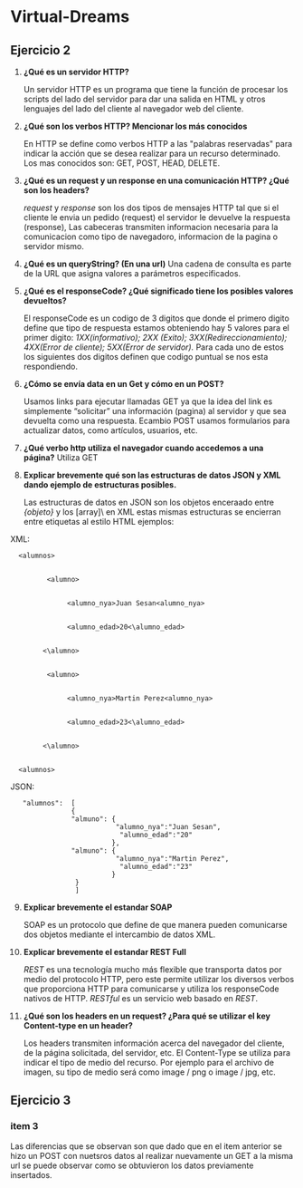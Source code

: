 # Virtual-Dreams

## Ejercicio 2
1.	**¿Qué es un servidor HTTP?**

      Un servidor HTTP es un programa que tiene la función de procesar los scripts del lado del servidor para dar una salida en HTML y otros lenguajes del lado del cliente al           navegador web del cliente.
2.	**¿Qué son los verbos HTTP? Mencionar los más conocidos**

      En HTTP se define como verbos HTTP a las "palabras reservadas" para indicar la acción que se desea realizar para un recurso determinado. 
      Los mas conocidos son: GET,  POST, HEAD, DELETE.
 
3.	**¿Qué es un request y un response en una comunicación HTTP? ¿Qué son los headers?**

      *request* y *response* son los dos tipos de mensajes HTTP tal que si el cliente le envia un pedido (request) el servidor le devuelve la respuesta (response), Las cabeceras              transmiten informacion necesaria para la comunicacion como tipo de navegadoro, informacion de la pagina o servidor mismo. 
     
4.	**¿Qué es un queryString? (En una url)** Una cadena de consulta es parte de la URL que asigna valores a parámetros especificados.

5.	**¿Qué es el responseCode? ¿Qué significado tiene los posibles valores devueltos?**

      El responseCode es un codigo de 3 digitos que donde el primero digito define que tipo de        respuesta estamos obteniendo hay 5 valores para el primer digito:                 *1XX(informativo); 2XX (Exito); 3XX(Redireccionamiento); 4XX(Error de cliente); 5XX(Error de servidor).*          Para cada uno de estos los siguientes dos digitos definen       que codigo puntual se nos esta respondiendo. 

6.	**¿Cómo se envía data en un Get y cómo en un POST?**  

      Usamos links para ejecutar llamadas GET ya que la idea del link es simplemente “solicitar” una información (pagina) al servidor y que sea devuelta como una
      respuesta. Ecambio POST usamos formularios para actualizar datos, como artículos, usuarios, etc.

7.	**¿Qué verbo http utiliza el navegador cuando accedemos a una página?** Utiliza GET
8.	**Explicar brevemente qué son las estructuras de datos JSON y XML dando ejemplo de estructuras posibles.**

      Las estructuras de datos en JSON son los objetos enceraado entre *{objeto}* y los \[array]\ en XML estas mismas estructuras se encierran entre etiquetas al estilo HTML
      ejemplos: 

XML: 
<EjXML>
      
      <alumnos>
      
      
             <alumno>
      
      
                  <alumno_nya>Juan Sesan<alumno_nya>


                  <alumno_edad>20<\alumno_edad>
            
            
            <\alumno>
      
      
             <alumno>
       
       
                  <alumno_nya>Martin Perez<alumno_nya>


                  <alumno_edad>23<\alumno_edad>
            
            
            <\alumno>
      
      
      <alumnos>
<EjXML>   
      JSON:
 <EjJSON>
       
       "alumnos":  [
                   {
                   "almuno": {
                              "alumno_nya":"Juan Sesan",
                               "alumno_edad":"20"
                             },
                   "almuno": {
                              "alumno_nya":"Martin Perez",
                               "alumno_edad":"23"
                             }
                    }
                    ]
       
<EjJSON>
      
9.	**Explicar brevemente el estandar SOAP**

      SOAP es un protocolo que define de que manera pueden comunicarse dos objetos mediante el intercambio de datos XML.
      
10.	**Explicar brevemente el estandar REST Full**
      
      *REST* es una tecnología mucho más flexible que transporta datos por medio del protocolo HTTP, pero este permite utilizar los diversos verbos que proporciona HTTP para           comunicarse y utiliza los responseCode nativos de HTTP. *RESTful* es un servicio web basado en *REST*.
      
11.	**¿Qué son los headers en un request? ¿Para qué se utilizar el key Content-type en un header?**

      Los headers transmiten información acerca del navegador del cliente, de la página solicitada, del servidor, etc. El  Content-Type se utiliza para indicar el tipo de medio     del recurso. Por ejemplo para el archivo de imagen, su tipo de medio será como image / png o image / jpg, etc. 
      
## Ejercicio 3
### item 3
  Las diferencias que se observan son que dado que en el item anterior se hizo un POST con nuetsros datos al realizar nuevamente un GET a la misma url se puede observar como se   obtuvieron los datos previamente insertados.

